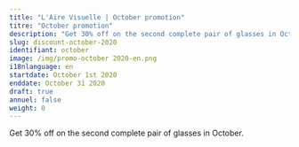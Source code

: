 ```yaml
---
title: "L'Aire Visuelle | October promotion"
titre: "October promotion"
description: "Get 30% off on the second complete pair of glasses in October."
slug: discount-october-2020
identifiant: october
image: /img/promo-october 2020-en.png
i18nlanguage: en
startdate: October 1st 2020
enddate: October 31 2020
draft: true
annuel: false
weight: 0
---
```


Get 30% off on the second complete pair of glasses in October.
